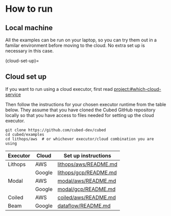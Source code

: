 # How to run

## Local machine

All the examples can be run on your laptop, so you can try them out in a familar environment before moving to the cloud.
No extra set up is necessary in this case.

(cloud-set-up)=
## Cloud set up

If you want to run using a cloud executor, first read <project:#which-cloud-service>

Then follow the instructions for your chosen executor runtime from the table below. They assume that you have cloned the Cubed GitHub repository locally so that you have access to files needed for setting up the cloud executor.

```shell
git clone https://github.com/cubed-dev/cubed
cd cubed/examples
cd lithops/aws  # or whichever executor/cloud combination you are using
```

| Executor  | Cloud  | Set up instructions                            |
|-----------|--------|------------------------------------------------|
| Lithops   | AWS    | [lithops/aws/README.md](https://github.com/cubed-dev/cubed/blob/main/examples/lithops/aws/README.md) |
|           | Google | [lithops/gcp/README.md](https://github.com/cubed-dev/cubed/blob/main/examples/lithops/gcp/README.md) |
| Modal     | AWS    | [modal/aws/README.md](https://github.com/cubed-dev/cubed/blob/main/examples/modal/aws/README.md)     |
|           | Google | [modal/gcp/README.md](https://github.com/cubed-dev/cubed/blob/main/examples/modal/gcp/README.md)     |
| Coiled    | AWS    | [coiled/aws/README.md](https://github.com/cubed-dev/cubed/blob/main/examples/coiled/aws/README.md)   |
| Beam      | Google | [dataflow/README.md](https://github.com/cubed-dev/cubed/blob/main/examples/dataflow/README.md)       |
